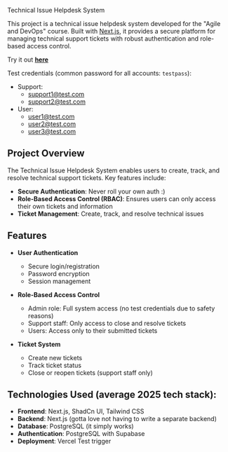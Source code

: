 Technical Issue Helpdesk System

This project is a technical issue helpdesk system developed for the "Agile and DevOps" course. Built with [Next.js](https://nextjs.org), it provides a secure platform for managing technical support tickets with robust authentication and role-based access control.

Try it out [**here**](https://sappot.vercel.app/)

Test credentials (common password for all accounts: `testpass`):

- Support:
  - support1@test.com
  - support2@test.com
- User:
  - user1@test.com
  - user2@test.com
  - user3@test.com

## Project Overview

The Technical Issue Helpdesk System enables users to create, track, and resolve technical support tickets. Key features include:

- **Secure Authentication**: Never roll your own auth :)
- **Role-Based Access Control (RBAC)**: Ensures users can only access their own tickets and information
- **Ticket Management**: Create, track, and resolve technical issues

## Features

- **User Authentication**

  - Secure login/registration
  - Password encryption
  - Session management

- **Role-Based Access Control**

  - Admin role: Full system access (no test credentials due to safety reasons)
  - Support staff: Only access to close and resolve tickets
  - Users: Access only to their submitted tickets

- **Ticket System**
  - Create new tickets
  - Track ticket status
  - Close or reopen tickets (support staff only)

## Technologies Used (average 2025 tech stack):

- **Frontend**: Next.js, ShadCn UI, Tailwind CSS
- **Backend**: Next.js (gotta love not having to write a separate backend)
- **Database**: PostgreSQL (it simply works)
- **Authentication**: PostgreSQL with Supabase
- **Deployment**: Vercel
  T e s t   t r i g g e r 
   
   
